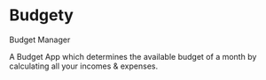 # Budgety
Budget Manager

A Budget App which determines the available budget of a month by calculating all your incomes & expenses.
